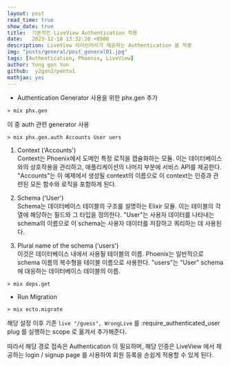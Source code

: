 ```yaml
---
layout: post
read_time: true
show_date: true
title:  기본적인 LiveView Authentication 적용
date:   2023-12-18 13:32:20 +0900
description: LiveView 라이브러리가 제공하는 Authentication 을 적용
img: "posts/general/post_general01.jpg"
tags: [Authentication, Phoenix, LiveView]
author: Yong gon Yun
github:  y2gon2/pento1
mathjax: yes
---
```



* Authentication Generator 사용을 위한 phx.gen 추가
```
> mix phx.gen
```
이 중 auth 관련 generator 사용
```
> mix phx.gen.auth Accounts User uers
```


1. Context ('Accounts') <br>
  Context는 Phoenix에서 도메인 특정 로직을 캡슐화하는 모듈. 이는 데이터베이스와의 상호작용을 관리하고, 애플리케이션의 나머지 부분에 서비스 API를 제공한다.
  "Accounts"는 이 예제에서 생성될 context의 이름으로 이 context는 인증과 관련된 모든 함수와 로직을 포함하게 된다.

2. Schema ('User') <br>
  Schema는 데이터베이스 테이블의 구조를 설명하는 Elixir 모듈. 이는 테이블의 각 열에 해당하는 필드와 그 타입을 정의한다.
  "User"는 사용자 데이터를 나타내는 schema의 이름으로 이 schema는 사용자 데이터를 저장하고 쿼리하는 데 사용된다.

3. Plural name of the schema ('users')<br>
  이것은 데이터베이스 내에서 사용될 테이블의 이름. Phoenix는 일반적으로 schema 이름의 복수형을 테이블 이름으로 사용한다.
  "users"는 "User" schema에 대응하는 데이터베이스 테이블의 이름.

```
> mix deps.get
```

* Run Migration

```
> mix ecto.migrate
```

해당 설정 이후 기존 `live "/guess", WrongLive` 를 :require_authenticated_user plug 를 실행하는 scope 로 옮겨서 추가해준다.

따라서 해당 경로 접속은 Authentication 이 필요하며, 해당 인증은 LiveView 에서 재공하는 login / signup page 를 사용하여 회원 등록을 손쉽게 적용할 수 있게 된다.